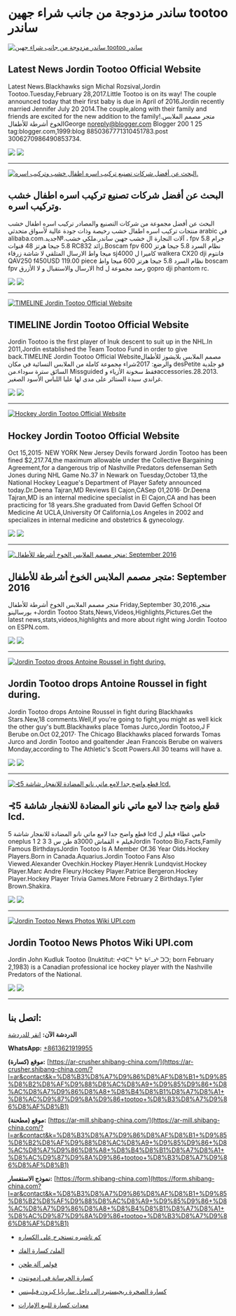 # ساندر مزدوجة من جانب شراء جهين tootoo ساندر

<a href="https://swt.shibang-china.com/?l=ar&img&k=%D8%B3%D8%A7%D9%86%D8%AF%D8%B1+%D9%85%D8%B2%D8%AF%D9%88%D8%AC%D8%A9+%D9%85%D9%86+%D8%AC%D8%A7%D9%86%D8%A8+%D8%B4%D8%B1%D8%A7%D8%A1+%D8%AC%D9%87%D9%8A%D9%86+tootoo+%D8%B3%D8%A7%D9%86%D8%AF%D8%B1" target="_blank">![ساندر مزدوجة من جانب شراء جهين tootoo ساندر](http://static.shibang-china.com/all-800x300/458.jpg)</a>

## Latest News Jordin Tootoo Official Website
Latest News.Blackhawks sign Michal Rozsival,Jordin Tootoo.Tuesday,February 28,2017.Little Tootoo is on its way! The couple announced today that their first baby is due in April of 2016.Jordin recently married Jennifer July 20 2014.The couple,along with their family and friends are excited for the new addition to the family!.متجر مصمم الملابس الخوخ أشرطة للأطفالGeorge noreply@blogger.com Blogger 200 1 25 tag:blogger.com,1999:blog 8850367771310451783.post 3006270986490853734.


<a href="https://whatsapp.shibangsoft.com/WhatsApp.php" target="_blank" title="WhatsApp">![](http://static.shibang-china.com/icon/whatsapp.png)</a> <a href="https://swt.shibang-china.com/?l=ar&icon&k=%D8%B3%D8%A7%D9%86%D8%AF%D8%B1+%D9%85%D8%B2%D8%AF%D9%88%D8%AC%D8%A9+%D9%85%D9%86+%D8%AC%D8%A7%D9%86%D8%A8+%D8%B4%D8%B1%D8%A7%D8%A1+%D8%AC%D9%87%D9%8A%D9%86+tootoo+%D8%B3%D8%A7%D9%86%D8%AF%D8%B1" target="_blank">![](http://static.shibang-china.com/icon/chat-ar.png)</a>

---

<a href="https://swt.shibang-china.com/?l=ar&img&k=%D8%B3%D8%A7%D9%86%D8%AF%D8%B1+%D9%85%D8%B2%D8%AF%D9%88%D8%AC%D8%A9+%D9%85%D9%86+%D8%AC%D8%A7%D9%86%D8%A8+%D8%B4%D8%B1%D8%A7%D8%A1+%D8%AC%D9%87%D9%8A%D9%86+tootoo+%D8%B3%D8%A7%D9%86%D8%AF%D8%B1" target="_blank">![البحث عن أفضل شركات تصنيع تركيب اسره اطفال خشب وتركيب اسره.](http://static.shibang-china.com/all-800x300/448.jpg)</a>

## البحث عن أفضل شركات تصنيع تركيب اسره اطفال خشب وتركيب اسره.
البحث عن أفضل مجموعة من شركات التصنيع والمصادر تركيب اسره اطفال خشب منتجات تركيب اسره اطفال خشب رخيصة وذات جودة عالية لأسواق متحدثي arabic في alibaba.com.آلات النجارة ال خشب جهين ساندر.ملكي خشب.№جديد ، fpv 5.8 جرام 5.8 جيجا هرتز 48 قنوات RC832 زائد.Boscam fpv نظام السرد 5.8 جيجا هرتز 600 ميجا واط الارسال المتلقي لا شاشة زرقاء sj4000 كاميرا ل walkera CX20 dji فانتوم QAV250 f450USD 119.00 piece نظام السرد 5.8 جيجا هرتز 600 ميجا واط boscam fpv الارسال والاستقبال و لا الأزرق hd رصد مجموعة ل gopro dji phantom rc.


<a href="https://whatsapp.shibangsoft.com/WhatsApp.php" target="_blank" title="WhatsApp">![](http://static.shibang-china.com/icon/whatsapp.png)</a> <a href="https://swt.shibang-china.com/?l=ar&icon&k=%D8%B3%D8%A7%D9%86%D8%AF%D8%B1+%D9%85%D8%B2%D8%AF%D9%88%D8%AC%D8%A9+%D9%85%D9%86+%D8%AC%D8%A7%D9%86%D8%A8+%D8%B4%D8%B1%D8%A7%D8%A1+%D8%AC%D9%87%D9%8A%D9%86+tootoo+%D8%B3%D8%A7%D9%86%D8%AF%D8%B1" target="_blank">![](http://static.shibang-china.com/icon/chat-ar.png)</a>

---

<a href="https://swt.shibang-china.com/?l=ar&img&k=%D8%B3%D8%A7%D9%86%D8%AF%D8%B1+%D9%85%D8%B2%D8%AF%D9%88%D8%AC%D8%A9+%D9%85%D9%86+%D8%AC%D8%A7%D9%86%D8%A8+%D8%B4%D8%B1%D8%A7%D8%A1+%D8%AC%D9%87%D9%8A%D9%86+tootoo+%D8%B3%D8%A7%D9%86%D8%AF%D8%B1" target="_blank">![TIMELINE Jordin Tootoo Official Website](http://static.shibang-china.com/all-800x300/209.jpg)</a>

## TIMELINE Jordin Tootoo Official Website
Jordin Tootoo is the first player of Inuk descent to suit up in the NHL.In 2011,Jordin established the Team Tootoo Fund in order to give back.TIMELINE Jordin Tootoo Official Websiteمصمم الملابس بلايشوز للأطفال والرضع: 2017شراء مجموعة كاملة من الملابس النسائية في مكان desPetite فو جلدية السائق سترة سوداء.من Missguided فقط سخونة الأزياء وaccessories.28.2013. غراندي سيدة الستائر على مدى لها عليا اللباس الأسود الصغير.


<a href="https://whatsapp.shibangsoft.com/WhatsApp.php" target="_blank" title="WhatsApp">![](http://static.shibang-china.com/icon/whatsapp.png)</a> <a href="https://swt.shibang-china.com/?l=ar&icon&k=%D8%B3%D8%A7%D9%86%D8%AF%D8%B1+%D9%85%D8%B2%D8%AF%D9%88%D8%AC%D8%A9+%D9%85%D9%86+%D8%AC%D8%A7%D9%86%D8%A8+%D8%B4%D8%B1%D8%A7%D8%A1+%D8%AC%D9%87%D9%8A%D9%86+tootoo+%D8%B3%D8%A7%D9%86%D8%AF%D8%B1" target="_blank">![](http://static.shibang-china.com/icon/chat-ar.png)</a>

---

<a href="https://swt.shibang-china.com/?l=ar&img&k=%D8%B3%D8%A7%D9%86%D8%AF%D8%B1+%D9%85%D8%B2%D8%AF%D9%88%D8%AC%D8%A9+%D9%85%D9%86+%D8%AC%D8%A7%D9%86%D8%A8+%D8%B4%D8%B1%D8%A7%D8%A1+%D8%AC%D9%87%D9%8A%D9%86+tootoo+%D8%B3%D8%A7%D9%86%D8%AF%D8%B1" target="_blank">![Hockey Jordin Tootoo Official Website](http://static.shibang-china.com/all-800x300/1143.jpg)</a>

## Hockey Jordin Tootoo Official Website
Oct 15,2015· NEW YORK New Jersey Devils forward Jordin Tootoo has been fined $2,217.74,the maximum allowable under the Collective Bargaining Agreement,for a dangerous trip of Nashville Predators defenseman Seth Jones during NHL Game No.37 in Newark on Tuesday,October 13,the National Hockey League's Department of Player Safety announced today.Dr.Deena Tajran,MD Reviews El Cajon,CASep 01,2016· Dr.Deena Tajran,MD is an internal medicine specialist in El Cajon,CA and has been practicing for 18 years.She graduated from David Geffen School Of Medicine At UCLA,University Of California,Los Angeles in 2002 and specializes in internal medicine and obstetrics & gynecology.


<a href="https://whatsapp.shibangsoft.com/WhatsApp.php" target="_blank" title="WhatsApp">![](http://static.shibang-china.com/icon/whatsapp.png)</a> <a href="https://swt.shibang-china.com/?l=ar&icon&k=%D8%B3%D8%A7%D9%86%D8%AF%D8%B1+%D9%85%D8%B2%D8%AF%D9%88%D8%AC%D8%A9+%D9%85%D9%86+%D8%AC%D8%A7%D9%86%D8%A8+%D8%B4%D8%B1%D8%A7%D8%A1+%D8%AC%D9%87%D9%8A%D9%86+tootoo+%D8%B3%D8%A7%D9%86%D8%AF%D8%B1" target="_blank">![](http://static.shibang-china.com/icon/chat-ar.png)</a>

---

<a href="https://swt.shibang-china.com/?l=ar&img&k=%D8%B3%D8%A7%D9%86%D8%AF%D8%B1+%D9%85%D8%B2%D8%AF%D9%88%D8%AC%D8%A9+%D9%85%D9%86+%D8%AC%D8%A7%D9%86%D8%A8+%D8%B4%D8%B1%D8%A7%D8%A1+%D8%AC%D9%87%D9%8A%D9%86+tootoo+%D8%B3%D8%A7%D9%86%D8%AF%D8%B1" target="_blank">![متجر مصمم الملابس الخوخ أشرطة للأطفال: September 2016](http://static.shibang-china.com/all-800x300/1165.jpg)</a>

## متجر مصمم الملابس الخوخ أشرطة للأطفال: September 2016
متجر مصمم الملابس الخوخ أشرطة للأطفال Friday,September 30,2016.متجر بورسالينو +Jordin Tootoo Stats,News,Videos,Highlights,Pictures.Get the latest news,stats,videos,highlights and more about right wing Jordin Tootoo on ESPN.com.


<a href="https://whatsapp.shibangsoft.com/WhatsApp.php" target="_blank" title="WhatsApp">![](http://static.shibang-china.com/icon/whatsapp.png)</a> <a href="https://swt.shibang-china.com/?l=ar&icon&k=%D8%B3%D8%A7%D9%86%D8%AF%D8%B1+%D9%85%D8%B2%D8%AF%D9%88%D8%AC%D8%A9+%D9%85%D9%86+%D8%AC%D8%A7%D9%86%D8%A8+%D8%B4%D8%B1%D8%A7%D8%A1+%D8%AC%D9%87%D9%8A%D9%86+tootoo+%D8%B3%D8%A7%D9%86%D8%AF%D8%B1" target="_blank">![](http://static.shibang-china.com/icon/chat-ar.png)</a>

---

<a href="https://swt.shibang-china.com/?l=ar&img&k=%D8%B3%D8%A7%D9%86%D8%AF%D8%B1+%D9%85%D8%B2%D8%AF%D9%88%D8%AC%D8%A9+%D9%85%D9%86+%D8%AC%D8%A7%D9%86%D8%A8+%D8%B4%D8%B1%D8%A7%D8%A1+%D8%AC%D9%87%D9%8A%D9%86+tootoo+%D8%B3%D8%A7%D9%86%D8%AF%D8%B1" target="_blank">![Jordin Tootoo drops Antoine Roussel in fight during.](http://static.shibang-china.com/all-800x300/984.jpg)</a>

## Jordin Tootoo drops Antoine Roussel in fight during.
Jordin Tootoo drops Antoine Roussel in fight during Blackhawks Stars.New,18 comments.Well,if you're going to fight,you might as well kick the other guy's butt.Blackhawks place Tomas Jurco,Jordin Tootoo,J F Berube on.Oct 02,2017· The Chicago Blackhawks placed forwards Tomas Jurco and Jordin Tootoo and goaltender Jean Francois Berube on waivers Monday,according to The Athletic's Scott Powers.All 30 teams will have a.


<a href="https://whatsapp.shibangsoft.com/WhatsApp.php" target="_blank" title="WhatsApp">![](http://static.shibang-china.com/icon/whatsapp.png)</a> <a href="https://swt.shibang-china.com/?l=ar&icon&k=%D8%B3%D8%A7%D9%86%D8%AF%D8%B1+%D9%85%D8%B2%D8%AF%D9%88%D8%AC%D8%A9+%D9%85%D9%86+%D8%AC%D8%A7%D9%86%D8%A8+%D8%B4%D8%B1%D8%A7%D8%A1+%D8%AC%D9%87%D9%8A%D9%86+tootoo+%D8%B3%D8%A7%D9%86%D8%AF%D8%B1" target="_blank">![](http://static.shibang-china.com/icon/chat-ar.png)</a>

---

<a href="https://swt.shibang-china.com/?l=ar&img&k=%D8%B3%D8%A7%D9%86%D8%AF%D8%B1+%D9%85%D8%B2%D8%AF%D9%88%D8%AC%D8%A9+%D9%85%D9%86+%D8%AC%D8%A7%D9%86%D8%A8+%D8%B4%D8%B1%D8%A7%D8%A1+%D8%AC%D9%87%D9%8A%D9%86+tootoo+%D8%B3%D8%A7%D9%86%D8%AF%D8%B1" target="_blank">![⊰5 قطع واضح جدا لامع ماتي نانو المضادة للانفجار شاشة lcd.](http://static.shibang-china.com/all-800x300/623.jpg)</a>

## ⊰5 قطع واضح جدا لامع ماتي نانو المضادة للانفجار شاشة lcd.
5 قطع واضح جدا لامع ماتي نانو المضادة للانفجار شاشة lcd حامي غطاء فيلم ل oneplus 1 2 3 3 طن س a3000 فيلم + القماشJordin Tootoo Bio,Facts,Family Famous BirthdaysJordin Tootoo Is A Member Of.36 Year Olds.Hockey Players.Born in Canada.Aquarius.Jordin Tootoo Fans Also Viewed.Alexander Ovechkin.Hockey Player.Henrik Lundqvist.Hockey Player.Marc Andre Fleury.Hockey Player.Patrice Bergeron.Hockey Player.Hockey Player Trivia Games.More February 2 Birthdays.Tyler Brown.Shakira.


<a href="https://whatsapp.shibangsoft.com/WhatsApp.php" target="_blank" title="WhatsApp">![](http://static.shibang-china.com/icon/whatsapp.png)</a> <a href="https://swt.shibang-china.com/?l=ar&icon&k=%D8%B3%D8%A7%D9%86%D8%AF%D8%B1+%D9%85%D8%B2%D8%AF%D9%88%D8%AC%D8%A9+%D9%85%D9%86+%D8%AC%D8%A7%D9%86%D8%A8+%D8%B4%D8%B1%D8%A7%D8%A1+%D8%AC%D9%87%D9%8A%D9%86+tootoo+%D8%B3%D8%A7%D9%86%D8%AF%D8%B1" target="_blank">![](http://static.shibang-china.com/icon/chat-ar.png)</a>

---

<a href="https://swt.shibang-china.com/?l=ar&img&k=%D8%B3%D8%A7%D9%86%D8%AF%D8%B1+%D9%85%D8%B2%D8%AF%D9%88%D8%AC%D8%A9+%D9%85%D9%86+%D8%AC%D8%A7%D9%86%D8%A8+%D8%B4%D8%B1%D8%A7%D8%A1+%D8%AC%D9%87%D9%8A%D9%86+tootoo+%D8%B3%D8%A7%D9%86%D8%AF%D8%B1" target="_blank">![Jordin Tootoo News Photos Wiki UPI.com](http://static.shibang-china.com/all-800x300/287.jpg)</a>

## Jordin Tootoo News Photos Wiki UPI.com
Jordin John Kudluk Tootoo (Inuktitut: ᔪᐊᑕᓐ ᔮᓐ ᑲᑦᓗᒃ ᑐᑐ; born February 2,1983) is a Canadian professional ice hockey player with the Nashville Predators of the National.

<a href="https://whatsapp.shibangsoft.com/WhatsApp.php" target="_blank" title="WhatsApp">![](http://static.shibang-china.com/icon/whatsapp.png)</a> <a href="https://swt.shibang-china.com/?l=ar&icon&k=%D8%B3%D8%A7%D9%86%D8%AF%D8%B1+%D9%85%D8%B2%D8%AF%D9%88%D8%AC%D8%A9+%D9%85%D9%86+%D8%AC%D8%A7%D9%86%D8%A8+%D8%B4%D8%B1%D8%A7%D8%A1+%D8%AC%D9%87%D9%8A%D9%86+tootoo+%D8%B3%D8%A7%D9%86%D8%AF%D8%B1" target="_blank">![](http://static.shibang-china.com/icon/chat-ar.png)</a>

---
## اتصل بنا:

**الدردشة الآن:** [انقر للدردشة](https://swt.shibang-china.com?l=ar&contact&k=%D8%B3%D8%A7%D9%86%D8%AF%D8%B1+%D9%85%D8%B2%D8%AF%D9%88%D8%AC%D8%A9+%D9%85%D9%86+%D8%AC%D8%A7%D9%86%D8%A8+%D8%B4%D8%B1%D8%A7%D8%A1+%D8%AC%D9%87%D9%8A%D9%86+tootoo+%D8%B3%D8%A7%D9%86%D8%AF%D8%B1)

**WhatsApp:**  [+8613621919955](https://whatsapp.shibangsoft.com/WhatsApp.php)

**موقع (كسارة):** [https://ar-crusher.shibang-china.com/](https://ar-crusher.shibang-china.com/?l=ar&contact&k=%D8%B3%D8%A7%D9%86%D8%AF%D8%B1+%D9%85%D8%B2%D8%AF%D9%88%D8%AC%D8%A9+%D9%85%D9%86+%D8%AC%D8%A7%D9%86%D8%A8+%D8%B4%D8%B1%D8%A7%D8%A1+%D8%AC%D9%87%D9%8A%D9%86+tootoo+%D8%B3%D8%A7%D9%86%D8%AF%D8%B1)

**موقع (مطحنة):** [https://ar-mill.shibang-china.com/](https://ar-mill.shibang-china.com/?l=ar&contact&k=%D8%B3%D8%A7%D9%86%D8%AF%D8%B1+%D9%85%D8%B2%D8%AF%D9%88%D8%AC%D8%A9+%D9%85%D9%86+%D8%AC%D8%A7%D9%86%D8%A8+%D8%B4%D8%B1%D8%A7%D8%A1+%D8%AC%D9%87%D9%8A%D9%86+tootoo+%D8%B3%D8%A7%D9%86%D8%AF%D8%B1)

**نموذج الاستفسار:** [https://form.shibang-china.com](https://form.shibang-china.com?l=ar&contact&k=%D8%B3%D8%A7%D9%86%D8%AF%D8%B1+%D9%85%D8%B2%D8%AF%D9%88%D8%AC%D8%A9+%D9%85%D9%86+%D8%AC%D8%A7%D9%86%D8%A8+%D8%B4%D8%B1%D8%A7%D8%A1+%D8%AC%D9%87%D9%8A%D9%86+tootoo+%D8%B3%D8%A7%D9%86%D8%AF%D8%B1)

* [كم تاشيره تستخرج على الكساره](../7/%D9%83%D9%85%20%D8%AA%D8%A7%D8%B4%D9%8A%D8%B1%D9%87%20%D8%AA%D8%B3%D8%AA%D8%AE%D8%B1%D8%AC%20%D8%B9%D9%84%D9%89%20%D8%A7%D9%84%D9%83%D8%B3%D8%A7%D8%B1%D9%87.md)

* [الملئ كسارة الفك](../6/%D8%A7%D9%84%D9%85%D9%84%D8%A6%20%D9%83%D8%B3%D8%A7%D8%B1%D8%A9%20%D8%A7%D9%84%D9%81%D9%83.md)

* [فولمر آلة طحن](../7/%D9%81%D9%88%D9%84%D9%85%D8%B1%20%D8%A2%D9%84%D8%A9%20%D8%B7%D8%AD%D9%86.md)

* [كسارة الخرسانة في إدمونتون](../8/%D9%83%D8%B3%D8%A7%D8%B1%D8%A9%20%D8%A7%D9%84%D8%AE%D8%B1%D8%B3%D8%A7%D9%86%D8%A9%20%D9%81%D9%8A%20%D8%A5%D8%AF%D9%85%D9%88%D9%86%D8%AA%D9%88%D9%86.md)

* [كسارة الصخرة ريجيستيرد إلى داخل ساريايا كيزون فيلبينس](../9/%D9%83%D8%B3%D8%A7%D8%B1%D8%A9%20%D8%A7%D9%84%D8%B5%D8%AE%D8%B1%D8%A9%20%D8%B1%D9%8A%D8%AC%D9%8A%D8%B3%D8%AA%D9%8A%D8%B1%D8%AF%20%D8%A5%D9%84%D9%89%20%D8%AF%D8%A7%D8%AE%D9%84%20%D8%B3%D8%A7%D8%B1%D9%8A%D8%A7%D9%8A%D8%A7%20%D9%83%D9%8A%D8%B2%D9%88%D9%86%20%D9%81%D9%8A%D9%84%D8%A8%D9%8A%D9%86%D8%B3.md)

* [معدات كسارة للبيع الإمارات](../7/%D9%85%D8%B9%D8%AF%D8%A7%D8%AA%20%D9%83%D8%B3%D8%A7%D8%B1%D8%A9%20%D9%84%D9%84%D8%A8%D9%8A%D8%B9%20%D8%A7%D9%84%D8%A5%D9%85%D8%A7%D8%B1%D8%A7%D8%AA.md)